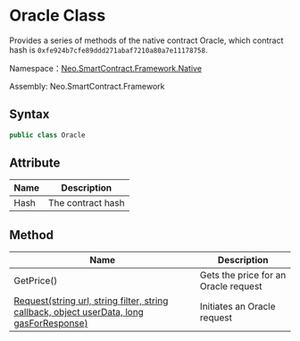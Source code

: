 # Oracle Class

Provides a series of methods of the native contract Oracle, which contract hash is `0xfe924b7cfe89ddd271abaf7210a80a7e11178758`.

Namespace：[Neo.SmartContract.Framework.Native](../native.md)

Assembly: Neo.SmartContract.Framework

## Syntax

```c#
public class Oracle
```

## Attribute

| Name | Description       |
| ---- | ----------------- |
| Hash | The contract hash |

## Method

| Name                                                         | Description                          |
| ------------------------------------------------------------ | ------------------------------------ |
| GetPrice()                                                   | Gets the price for an Oracle request |
| [Request(string url, string filter, string callback, object userData, long gasForResponse)](Oracle/Request.md) | Initiates an Oracle request          |